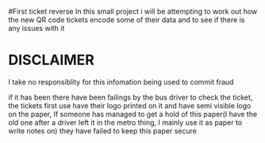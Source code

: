 #First ticket reverse
In this small project i will be attempting to work out how the new QR code tickets encode some of their data and to see if there is any issues with it

# DISCLAIMER
I take no responsiblity for this infomation being used to commit fraud

if it has been there have been failings by the bus driver to check the ticket, the tickets first use have their logo printed on it and have semi visible logo on the paper, If someone has managed to get a hold of this paper(I have the old one after a driver left it in the metro thing, I mainly use it as paper to write notes on) they have failed to keep this paper secure
